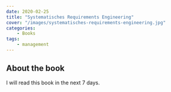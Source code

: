 ```yaml
---
date: 2020-02-25
title: "Systematisches Requirements Engineering"
cover: "/images/systematisches-requirements-engineering.jpg"
categories:
    - Books
tags:
    - management
---
```


## About the book

I will read this book in the next 7 days. 
